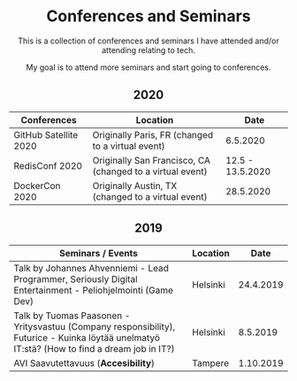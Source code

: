 <h1 align="center">
Conferences and Seminars
</h1>

<p align="center">
This is a collection of conferences and seminars I have attended and/or attending relating to tech.
</p>

<p align="center">
My goal is to attend more seminars and start going to conferences.
</p>

<h2 align="center">
2020
</h2>

Conferences | Location | Date
-----------|------|----------
GitHub Satellite 2020 | Originally Paris, FR (changed to a virtual event) | 6.5.2020
RedisConf 2020 | Originally San Francisco, CA (changed to a virtual event) | 12.5 - 13.5.2020
DockerCon 2020 | Originally Austin, TX (changed to a virtual event) | 28.5.2020

<h2 align="center">
2019
</h2>

Seminars / Events | Location | Date
-----------|------|----------
Talk by Johannes Ahvenniemi - Lead Programmer, Seriously Digital Entertainment - Peliohjelmointi (Game Dev) | Helsinki | 24.4.2019
Talk by Tuomas Paasonen - Yritysvastuu (Company responsibility), Futurice - Kuinka löytää unelmatyö IT:stä? (How to find a dream job in IT?) | Helsinki | 8.5.2019
AVI Saavutettavuus (**Accesibility**) | Tampere | 1.10.2019

